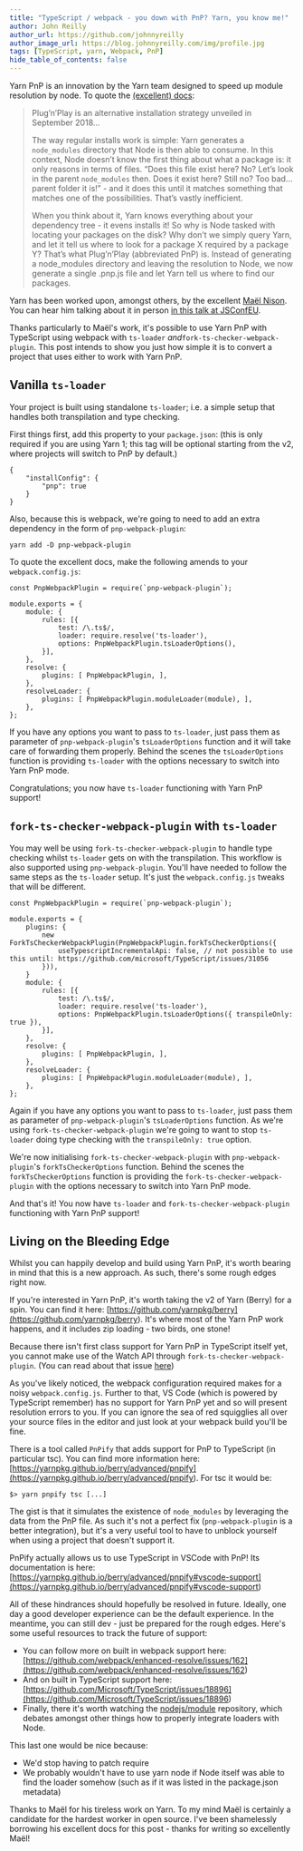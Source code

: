 ```yaml
---
title: "TypeScript / webpack - you down with PnP? Yarn, you know me!"
author: John Reilly
author_url: https://github.com/johnnyreilly
author_image_url: https://blog.johnnyreilly.com/img/profile.jpg
tags: [TypeScript, yarn, Webpack, PnP]
hide_table_of_contents: false
---
```

Yarn PnP is an innovation by the Yarn team designed to speed up module resolution by node. To quote the [(excellent) docs](<https://yarnpkg.com/en/docs/pnp>):

> Plug’n’Play is an alternative installation strategy unveiled in September 2018...
> 
> The way regular installs work is simple: Yarn generates a `node_modules` directory that Node is then able to consume. In this context, Node doesn’t know the first thing about what a package is: it only reasons in terms of files. “Does this file exist here? No? Let’s look in the parent `node_modules` then. Does it exist here? Still no? Too bad… parent folder it is!” - and it does this until it matches something that matches one of the possibilities. That’s vastly inefficient.
> 
> When you think about it, Yarn knows everything about your dependency tree - it evens installs it! So why is Node tasked with locating your packages on the disk? Why don’t we simply query Yarn, and let it tell us where to look for a package X required by a package Y? That’s what Plug’n’Play (abbreviated PnP) is. Instead of generating a node\_modules directory and leaving the resolution to Node, we now generate a single .pnp.js file and let Yarn tell us where to find our packages.

Yarn has been worked upon, amongst others, by the excellent [Maël Nison](<https://twitter.com/arcanis>). You can hear him talking about it in person [in this talk at JSConfEU](<https://youtu.be/XePfzVs852s>).

Thanks particularly to Maël's work, it's possible to use Yarn PnP with TypeScript using webpack with `ts-loader` *and*`fork-ts-checker-webpack-plugin`. This post intends to show you just how simple it is to convert a project that uses either to work with Yarn PnP.

## Vanilla `ts-loader`

Your project is built using standalone `ts-loader`; i.e. a simple setup that handles both transpilation and type checking.

First things first, add this property to your `package.json`: (this is only required if you are using Yarn 1; this tag will be optional starting from the v2, where projects will switch to PnP by default.)

```
{
    "installConfig": {
        "pnp": true 
    }
}
```

Also, because this is webpack, we're going to need to add an extra dependency in the form of `pnp-webpack-plugin`:

```
yarn add -D pnp-webpack-plugin
```

To quote the excellent docs, make the following amends to your `webpack.config.js`:

```
const PnpWebpackPlugin = require(`pnp-webpack-plugin`);

module.exports = { 
    module: { 
        rules: [{ 
            test: /\.ts$/, 
            loader: require.resolve('ts-loader'), 
            options: PnpWebpackPlugin.tsLoaderOptions(), 
        }], 
    },
    resolve: { 
        plugins: [ PnpWebpackPlugin, ], 
    },
    resolveLoader: { 
        plugins: [ PnpWebpackPlugin.moduleLoader(module), ],
    },
};
```

If you have any options you want to pass to `ts-loader`, just pass them as parameter of `pnp-webpack-plugin`'s `tsLoaderOptions` function and it will take care of forwarding them properly. Behind the scenes the `tsLoaderOptions` function is providing `ts-loader` with the options necessary to switch into Yarn PnP mode.

Congratulations; you now have `ts-loader` functioning with Yarn PnP support!

## `fork-ts-checker-webpack-plugin` with `ts-loader`

You may well be using `fork-ts-checker-webpack-plugin` to handle type checking whilst `ts-loader` gets on with the transpilation. This workflow is also supported using `pnp-webpack-plugin`. You'll have needed to follow the same steps as the `ts-loader` setup. It's just the `webpack.config.js` tweaks that will be different.

```
const PnpWebpackPlugin = require(`pnp-webpack-plugin`);

module.exports = { 
    plugins: {
        new ForkTsCheckerWebpackPlugin(PnpWebpackPlugin.forkTsCheckerOptions({
            useTypescriptIncrementalApi: false, // not possible to use this until: https://github.com/microsoft/TypeScript/issues/31056
        })),
    }
    module: { 
        rules: [{ 
            test: /\.ts$/, 
            loader: require.resolve('ts-loader'), 
            options: PnpWebpackPlugin.tsLoaderOptions({ transpileOnly: true }), 
        }], 
    },
    resolve: { 
        plugins: [ PnpWebpackPlugin, ], 
    },
    resolveLoader: { 
        plugins: [ PnpWebpackPlugin.moduleLoader(module), ],
    },
};
```

Again if you have any options you want to pass to `ts-loader`, just pass them as parameter of `pnp-webpack-plugin`'s `tsLoaderOptions` function. As we're using `fork-ts-checker-webpack-plugin` we're going to want to stop `ts-loader` doing type checking with the `transpileOnly: true` option.

We're now initialising `fork-ts-checker-webpack-plugin` with `pnp-webpack-plugin`'s `forkTsCheckerOptions` function. Behind the scenes the `forkTsCheckerOptions` function is providing the `fork-ts-checker-webpack-plugin` with the options necessary to switch into Yarn PnP mode.

And that's it! You now have `ts-loader` and `fork-ts-checker-webpack-plugin` functioning with Yarn PnP support!

## Living on the Bleeding Edge

Whilst you can happily develop and build using Yarn PnP, it's worth bearing in mind that this is a new approach. As such, there's some rough edges right now.

If you're interested in Yarn PnP, it's worth taking the v2 of Yarn (Berry) for a spin. You can find it here: [https://github.com/yarnpkg/berry](<https://github.com/yarnpkg/berry>). It's where most of the Yarn PnP work happens, and it includes zip loading - two birds, one stone!

Because there isn't first class support for Yarn PnP in TypeScript itself yet, you cannot make use of the Watch API through `fork-ts-checker-webpack-plugin`. (You can read about that issue [here](<https://github.com/microsoft/TypeScript/issues/31056>))

As you've likely noticed, the webpack configuration required makes for a noisy `webpack.config.js`. Further to that, VS Code (which is powered by TypeScript remember) has no support for Yarn PnP yet and so will present resolution errors to you. If you can ignore the sea of red squigglies all over your source files in the editor and just look at your webpack build you'll be fine.

There is a tool called `PnPify` that adds support for PnP to TypeScript (in particular tsc). You can find more information here: [https://yarnpkg.github.io/berry/advanced/pnpify](<https://yarnpkg.github.io/berry/advanced/pnpify>). For tsc it would be:

```
$> yarn pnpify tsc [...]
```

The gist is that it simulates the existence of `node_modules` by leveraging the data from the PnP file. As such it's not a perfect fix (`pnp-webpack-plugin` is a better integration), but it's a very useful tool to have to unblock yourself when using a project that doesn't support it.

PnPify actually allows us to use TypeScript in VSCode with PnP! Its documentation is here: [https://yarnpkg.github.io/berry/advanced/pnpify#vscode-support](<https://yarnpkg.github.io/berry/advanced/pnpify#vscode-support>)

All of these hindrances should hopefully be resolved in future. Ideally, one day a good developer experience can be the default experience. In the meantime, you can still dev - just be prepared for the rough edges. Here's some useful resources to track the future of support:

- You can follow more on built in webpack support here: [https://github.com/webpack/enhanced-resolve/issues/162](<https://github.com/webpack/enhanced-resolve/issues/162>)
- And on built in TypeScript support here: [https://github.com/Microsoft/TypeScript/issues/18896](<https://github.com/Microsoft/TypeScript/issues/18896>)
- Finally, there it's worth watching the [nodejs/module](<https://github.com/nodejs/modules>) repository, which debates amongst other things how to properly integrate loaders with Node.



This last one would be nice because:

- We'd stop having to patch require
- We probably wouldn't have to use yarn node if Node itself was able to find the loader somehow (such as if it was listed in the package.json metadata)



Thanks to Maël for his tireless work on Yarn. To my mind Maël is certainly a candidate for the hardest worker in open source. I've been shamelessly borrowing his excellent docs for this post - thanks for writing so excellently Maël!


